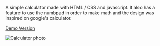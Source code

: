 A simple calculator made with HTML / CSS and javascript.
It also has a feature to use the numbpad in order to make math and the design was inspired on google's calculator.

[Demo Version](https://ricardosilva0227.github.io/Calculator/)

![Calculator photo](https://github.com/RicardoSilva0227/Calculator/assets/82649030/7a660097-aaa9-4ca4-955d-670f7242bd11)
